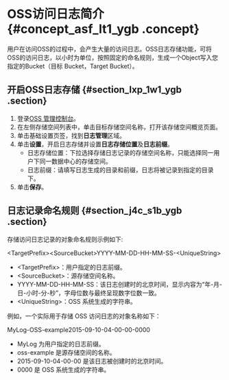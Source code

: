 # OSS访问日志简介 {#concept_asf_lt1_ygb .concept}

用户在访问OSS的过程中，会产生大量的访问日志。OSS日志存储功能，可将OSS的访问日志，以小时为单位，按照固定的命名规则，生成一个Object写入您指定的Bucket（目标 Bucket，Target Bucket）。

## 开启OSS日志存储 {#section_lxp_1w1_ygb .section}

1.  登录[OSS 管理控制台](https://oss.console.aliyun.com/)。
2.  在左侧存储空间列表中，单击目标存储空间名称，打开该存储空间概览页面。
3.  单击基础设置页签，找到**日志管理**区域。
4.  单击**设置**，开启日志存储并设置**日志存储位置**及**日志前缀**。
    -   日志存储位置：下拉选择存储日志记录的存储空间名称，只能选择同一用户下同一数据中心的存储空间。
    -   日志前缀：请填写日志生成的目录和前缀，日志将被记录到指定的目录下。
5.  单击**保存**。

## 日志记录命名规则 {#section_j4c_s1b_ygb .section}

存储访问日志记录的对象命名规则示例如下:

<TargetPrefix\><SourceBucket\>YYYY-MM-DD-HH-MM-SS-<UniqueString\>

-   <TargetPrefix\>：用户指定的日志前缀。
-   <SourceBucket\>：源存储空间名称。
-   YYYY-MM-DD-HH-MM-SS：该日志创建时的北京时间，显示内容为“年-月-日-小时-分-秒”，字母位数与最终呈现数字位数一致。
-   <UniqueString\>：OSS 系统生成的字符串。

例如，一个实际用于存储 OSS 访问日志的对象名称如下：

MyLog-OSS-example2015-09-10-04-00-00-0000

-   MyLog 为用户指定的日志前缀。
-   oss-example 是源存储空间的名称。
-   2015-09-10-04-00-00 是该日志被创建时的北京时间。
-   0000 是 OSS 系统生成的字符串。

